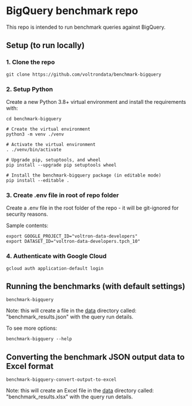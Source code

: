 # BigQuery benchmark repo

This repo is intended to run benchmark queries against BigQuery.

## Setup (to run locally)

### 1. Clone the repo
```shell
git clone https://github.com/voltrondata/benchmark-bigquery

```

### 2. Setup Python
Create a new Python 3.8+ virtual environment and install the requirements with:
```shell
cd benchmark-bigquery

# Create the virtual environment
python3 -m venv ./venv

# Activate the virtual environment
. ./venv/bin/activate

# Upgrade pip, setuptools, and wheel
pip install --upgrade pip setuptools wheel

# Install the benchmark-bigquery package (in editable mode)
pip install --editable .

```

### 3. Create .env file in root of repo folder
Create a .env file in the root folder of the repo - it will be git-ignored for security reasons.   

Sample contents:
```text
export GOOGLE_PROJECT_ID="voltron-data-developers"
export DATASET_ID="voltron-data-developers.tpch_10"
```

### 4. Authenticate with Google Cloud
```shell
gcloud auth application-default login
```

## Running the benchmarks (with default settings)

```shell
benchmark-bigquery
```

Note: this will create a file in the [data](data) directory called: "benchmark_results.json" with the query run details.   

To see more options:
```shell
benchmark-bigquery --help
```

## Converting the benchmark JSON output data to Excel format
```shell
benchmark-bigquery-convert-output-to-excel
```

Note: this will create an Excel file in the [data](data) directory called: "benchmark_results.xlsx" with the query run details.
